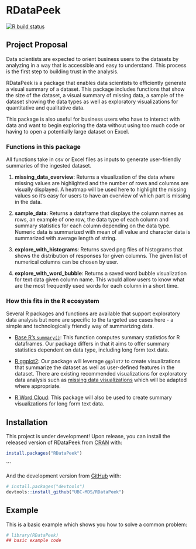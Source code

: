 
<!-- README.md is generated from README.Rmd. Please edit that file -->

# RDataPeek

<!-- badges: start -->

[![R build
status](https://github.com/UBC-MDS/RDataPeek/workflows/R-CMD-check/badge.svg)](https://github.com/UBC-MDS/RDataPeek/actions)
<!-- badges: end -->

## Project Proposal

Data scientists are expected to orient business users to the datasets by
analyzing in a way that is accessible and easy to understand. This
process is the first step to building trust in the analysis.

RDataPeek is a package that enables data scientists to efficiently
generate a visual summary of a dataset. This package includes functions
that show the size of the dataset, a visual summary of missing data, a
sample of the dataset showing the data types as well as exploratory
visualizations for quantitative and qualitative data.

This package is also useful for business users who have to interact with
data and want to begin exploring the data without using too much code or
having to open a potentially large dataset on Excel.

### Functions in this package

All functions take in csv or Excel files as inputs to generate
user-friendly summaries of the ingested dataset.

1.  **missing\_data\_overview**: Returns a visualization of the data
    where missing values are highlighted and the number of rows and
    columns are visually displayed. A heatmap will be used here to
    highlight the missing values so it’s easy for users to have an
    overview of which part is missing in the data.

2.  **sample\_data**: Returns a dataframe that displays the column names
    as rows, an example of one row, the data type of each column and
    summary statistics for each column depending on the data type.
    Numeric data is summarized with mean of all value and character data
    is summarized with average length of string.

3.  **explore\_with\_histograms**: Returns saved png files of histograms
    that shows the distribution of responses for given columns. The
    given list of numerical columns can be chosen by user.

4.  **explore\_with\_word\_bubble**: Returns a saved word bubble
    visualization for text data given column name. This would allow
    users to know what are the most frequently used words for each
    column in a short time.

### How this fits in the R ecosystem

Several R packages and functions are available that support exploratory
data analysis but none are specific to the targeted use cases here - a
simple and technologically friendly way of summarizing data.

  - [Base R’s
    `summary()`](https://www.rdocumentation.org/packages/base/versions/3.6.2/topics/summary):
    This function computes summary statistics for R dataframes. Our
    package differs in that it aims to offer summary statistics
    dependent on data type, including long form text data.

  - [R ggplot2](https://ggplot2.tidyverse.org): Our package will
    leverage `ggplot2` to create visualizations that summarize the
    dataset as well as user-defined features in the dataset. There are
    existing recommended visualizations for exploratory data analysis
    such as [missing data
    visualizations](https://cran.r-project.org/web/packages/naniar/vignettes/naniar-visualisation.html)
    which will be adapted where appropriate.

  - [R Word
    Cloud](https://cran.r-project.org/web/packages/wordcloud/wordcloud.pdf):
    This package will also be used to create summary visualizations for
    long form text data.

## Installation

This project is under development\! Upon release, you can install the
released version of RDataPeek from [CRAN](https://CRAN.R-project.org)
with:

``` r
install.packages("RDataPeek")
```

\`\`\`

And the development version from [GitHub](https://github.com/) with:

``` r
# install.packages("devtools")
devtools::install_github("UBC-MDS/RDataPeek")
```

## Example

This is a basic example which shows you how to solve a common problem:

``` r
# library(RDataPeek)
## basic example code
```
